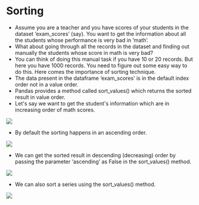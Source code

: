 # Sorting

* Assume you are a teacher and you have scores of your students in the dataset ‘exam\_scores’ \(say\). You want to get the information about all the students whose performance is very bad in ‘math’. 
* What about going through all the records in the dataset and finding out manually the students whose score in math is very bad? 
* You can think of doing this manual task if you have 10 or 20 records. But here you have 1000 records. You need to figure out some easy way to do this. Here comes the importance of sorting technique. 
* The data present in the dataframe ‘exam\_scores’ is in the default index order not in a value order.  
* Pandas provides a method called sort\_values\(\) which returns the sorted result in value order.  
* Let's say we want to get the student's information which are in increasing order of math scores.

![](https://lh6.googleusercontent.com/SOsZE-EdUqI4HGfyQkcWQXSVDnhsAtaECPSEHjmQOYwQf-_u7USyM5gSpLBxUqUJrvQJWigNe0YzxWUiqxnMHJIA3J-uil1jV0gLM1J3CrU59Rh8PP851-UCxg2fhkyrkQsaWTTxAik=s0)

* By default the sorting happens in an ascending order. 

![](https://lh5.googleusercontent.com/DwsADR4seqRVyn_NNRleMtrJuZSuAq9UgtqSWgpCpB8W-hjSkq5Gtpio7RuAzGXdaRsMtmETr_TQHfRuwCX39Vns5x4wKxBFMwNQRZQzpFDpqF8v3ntbXkJ6_yOQ4PwqzQ8wJSH9b4k=s0)

* We can get the sorted result in descending \(decreasing\) order by passing the parameter ‘ascending’ as False in the sort\_values\(\) method. 

![](https://lh3.googleusercontent.com/-2HxdvhFSvxYEY1TQxWjHbeuE1gIvbAtD5C_UlFaw0gg7jFM8I5c6IyFiKCXilIbEWid4xWGyHbjKy6CBIMR2whj9FgGzcXZWkm084hpm5avs-T6ohSWi22EKa7-ZkHq8CHEaMvR4hk=s0)

* We can also sort a series using the sort\_values\(\) method.

![](https://lh4.googleusercontent.com/hA8w9r5LKnbZK6ablEfS9uHbCrzPzWBwfOTKInp7JI_0PogfWvIlt27_eFPI-GIv-JvPRDYSNlBu_jUiRyho-3kMjrzsWl8xCImhV2npzPSTgtuCh3tu-F2PE_3Ep0-tPNVKyzjsSYQ=s0)

